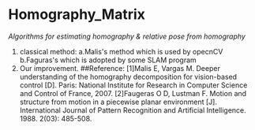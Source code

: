 # Homography_Matrix
*Algorithms for estimating homography & relative pose from homography*
1.  classical method:
a.Malis's method which is used by opecnCV
b.Faguras's which is adopted by some SLAM program
2.  Our improvement. 
##Reference: 
[1]Malis E, Vargas M. Deeper understanding of the homography decomposition for vision-based control [D]. Paris: National Institute for Research in Computer Science and Control of France, 2007.
[2]Faugeras O D, Lustman F. Motion and structure from motion in a piecewise planar environment [J]. International Journal of Pattern Recognition and Artificial Intelligence. 1988. 2(03): 485-508.


